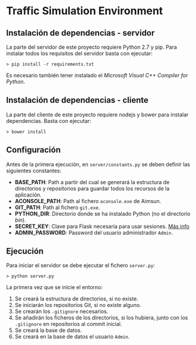 # Traffic Simulation Environment

## Instalación de dependencias - servidor

La parte del servidor de este proyecto requiere Python 2.7 y pip. Para instalar todos los requisitos del servidor basta con ejecutar:

 ```batch
 > pip install -r requirements.txt
 ```

Es necesario también tener instalado el *Microsoft Visual C++ Compiler for Python*.

## Instalación de dependencias - cliente

La parte del cliente de este proyecto requiere nodejs y bower para instalar dependencias. Basta con ejecutar:
 
 ```batch
 > bower install
 ```


## Configuración

Antes de la primera ejecución, en ``server/constants.py`` se deben definir las siguientes constantes:

 - **BASE_PATH**: Path a partir del cual se generará la estructura de directorios y repositorios para guardar todos los recursos de la aplicación.
 - **ACONSOLE_PATH**: Path al fichero ``aconsole.exe`` de Aimsun.
 - **GIT_PATH**: Path al fichero ``git.exe``.
 - **PYTHON_DIR**: Directorio donde se ha instalado Python (no el directorio *bin*).
 - **SECRET_KEY**: Clave para Flask necesaria para usar sesiones. [Más info][flask]
 - **ADMIN_PASSWORD**: Password del usuario administrador ``Admin``.

## Ejecución

Para iniciar el servidor se debe ejecutar el fichero ``server.py``:
 
 ```batch
 > python server.py
 ```

La primera vez que se inicie el entorno:
 1. Se creará la estructura de directorios, si no existe.
 2. Se iniciarán los repositorios Git, si no existe alguno.
 3. Se crearán los ``.gitignore`` necesarios.
 4. Se añadirán los ficheros de los directorios, si los hubiera, junto con los ``.gitignore`` en repositorios al commit inicial.
 5. Se creará la base de datos.
 6. Se creará en la base de datos el usuario ``Admin``.


[flask]: http://flask.pocoo.org/docs/0.11/config/
